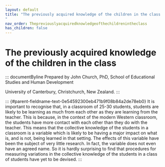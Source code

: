 ```yaml
---
layout: default
title: "The previously acquired knowledge of the children in the class 
"
nav_order: Thepreviouslyacquiredknowledgeofthechildrenintheclass
has_children: false
---
```

# The previously acquired knowledge of the children in the class 


::: documentByline
Prepared by John Church, PhD, School of Educational Studies and Human
Development

University of Canterbury, Christchurch, New Zealand.
:::

::: {#parent-fieldname-text-0e54592300eb471b9f08b84a2de78eb0}
It is important to recognise that, in a classroom of 25-30 students,
students are likely to be learning as much from each other as they are
learning from the teacher. This is because, in the context of the modern
Western classroom, the students have more contact with each other than
they do with the teacher. This means that the collective knowledge of
the students in a classroom is a variable which is likely to be having a
major impact on what is, and is not, being learned in that setting. The
effects of this variable have been the subject of very little research.
In fact, the variable does not even have an agreed name. So it is hardly
surprising to find that procedures for measuring variations in the
collective knowledge of the students in a class of students have yet to
be devised.
:::
